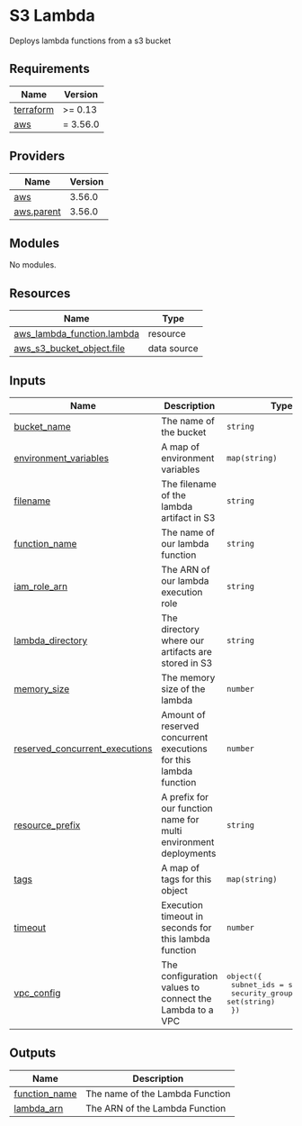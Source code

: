 # S3 Lambda

Deploys lambda functions from a s3 bucket

<!-- BEGIN_TF_DOCS -->
## Requirements

| Name | Version |
|------|---------|
| <a name="requirement_terraform"></a> [terraform](#requirement\_terraform) | >= 0.13 |
| <a name="requirement_aws"></a> [aws](#requirement\_aws) | = 3.56.0 |

## Providers

| Name | Version |
|------|---------|
| <a name="provider_aws"></a> [aws](#provider\_aws) | 3.56.0 |
| <a name="provider_aws.parent"></a> [aws.parent](#provider\_aws.parent) | 3.56.0 |

## Modules

No modules.

## Resources

| Name | Type |
|------|------|
| [aws_lambda_function.lambda](https://registry.terraform.io/providers/hashicorp/aws/3.56.0/docs/resources/lambda_function) | resource |
| [aws_s3_bucket_object.file](https://registry.terraform.io/providers/hashicorp/aws/3.56.0/docs/data-sources/s3_bucket_object) | data source |

## Inputs

| Name | Description | Type | Default | Required |
|------|-------------|------|---------|:--------:|
| <a name="input_bucket_name"></a> [bucket\_name](#input\_bucket\_name) | The name of the bucket | `string` | n/a | yes |
| <a name="input_environment_variables"></a> [environment\_variables](#input\_environment\_variables) | A map of environment variables | `map(string)` | `null` | no |
| <a name="input_filename"></a> [filename](#input\_filename) | The filename of the lambda artifact in S3 | `string` | n/a | yes |
| <a name="input_function_name"></a> [function\_name](#input\_function\_name) | The name of our lambda function | `string` | n/a | yes |
| <a name="input_iam_role_arn"></a> [iam\_role\_arn](#input\_iam\_role\_arn) | The ARN of our lambda execution role | `string` | n/a | yes |
| <a name="input_lambda_directory"></a> [lambda\_directory](#input\_lambda\_directory) | The directory where our artifacts are stored in S3 | `string` | n/a | yes |
| <a name="input_memory_size"></a> [memory\_size](#input\_memory\_size) | The memory size of the lambda | `number` | `128` | no |
| <a name="input_reserved_concurrent_executions"></a> [reserved\_concurrent\_executions](#input\_reserved\_concurrent\_executions) | Amount of reserved concurrent executions for this lambda function | `number` | `-1` | no |
| <a name="input_resource_prefix"></a> [resource\_prefix](#input\_resource\_prefix) | A prefix for our function name for multi environment deployments | `string` | n/a | yes |
| <a name="input_tags"></a> [tags](#input\_tags) | A map of tags for this object | `map(string)` | `{}` | no |
| <a name="input_timeout"></a> [timeout](#input\_timeout) | Execution timeout in seconds for this lambda function | `number` | `30` | no |
| <a name="input_vpc_config"></a> [vpc\_config](#input\_vpc\_config) | The configuration values to connect the Lambda to a VPC | <pre>object({<br>    subnet_ids         = set(string)<br>    security_group_ids = set(string)<br>  })</pre> | `null` | no |

## Outputs

| Name | Description |
|------|-------------|
| <a name="output_function_name"></a> [function\_name](#output\_function\_name) | The name of the Lambda Function |
| <a name="output_lambda_arn"></a> [lambda\_arn](#output\_lambda\_arn) | The ARN of the Lambda Function |
<!-- END_TF_DOCS -->
